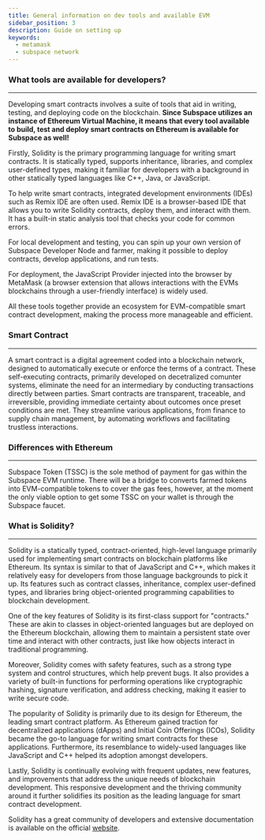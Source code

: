 ```yaml
---
title: General information on dev tools and available EVM
sidebar_position: 3
description: Guide on setting up
keywords:
  - metamask
  - subspace network
---
```


### What tools are available for developers?
---
Developing smart contracts involves a suite of tools that aid in writing, testing, and deploying code on the blockchain. **Since Subspace utilizes an instance of Ethereum Virtual Machine, it means that every tool available to build, test and deploy smart contracts on Ethereum is available for Subspace as well!**


Firstly, Solidity is the primary programming language for writing smart contracts. It is statically typed, supports inheritance, libraries, and complex user-defined types, making it familiar for developers with a background in other statically typed languages like C++, Java, or JavaScript.


To help write smart contracts, integrated development environments (IDEs) such as Remix IDE are often used. Remix IDE is a browser-based IDE that allows you to write Solidity contracts, deploy them, and interact with them. It has a built-in static analysis tool that checks your code for common errors.


For local development and testing, you can spin up your own version of Subspace Developer Node and farmer, making it possible to deploy contracts, develop applications, and run tests.


For deployment, the JavaScript Provider injected into the browser by MetaMask (a browser extension that allows interactions with the EVMs blockchains through a user-friendly interface) is widely used.


All these tools together provide an ecosystem for EVM-compatible smart contract development, making the process more manageable and efficient.

### Smart Contract
---
A smart contract is a digital agreement coded into a blockchain network, designed to automatically execute or enforce the terms of a contract. These self-executing contracts, primarily developed on decetralized comunter systems, eliminate the need for an intermediary by conducting transactions directly between parties. Smart contracts are transparent, traceable, and irreversible, providing immediate certainty about outcomes once preset conditions are met. They streamline various applications, from finance to supply chain management, by automating workflows and facilitating trustless interactions.

### Differences with Ethereum
---
Subspace Token (TSSC) is the sole method of payment for gas within the Subspace EVM runtime. 
There will be a bridge to converts farmed tokens into EVM-compatible tokens to cover the gas fees, however, at the moment the only viable option to get some TSSC on your wallet is through the Subspace faucet. 

### What is Solidity? 
---
Solidity is a statically typed, contract-oriented, high-level language primarily used for implementing smart contracts on blockchain platforms like Ethereum. Its syntax is similar to that of JavaScript and C++, which makes it relatively easy for developers from those language backgrounds to pick it up. Its features such as contract classes, inheritance, complex user-defined types, and libraries bring object-oriented programming capabilities to blockchain development.


One of the key features of Solidity is its first-class support for "contracts." These are akin to classes in object-oriented languages but are deployed on the Ethereum blockchain, allowing them to maintain a persistent state over time and interact with other contracts, just like how objects interact in traditional programming.


Moreover, Solidity comes with safety features, such as a strong type system and control structures, which help prevent bugs. It also provides a variety of built-in functions for performing operations like cryptographic hashing, signature verification, and address checking, making it easier to write secure code.


The popularity of Solidity is primarily due to its design for Ethereum, the leading smart contract platform. As Ethereum gained traction for decentralized applications (dApps) and Initial Coin Offerings (ICOs), Solidity became the go-to language for writing smart contracts for these applications. Furthermore, its resemblance to widely-used languages like JavaScript and C++ helped its adoption amongst developers.


Lastly, Solidity is continually evolving with frequent updates, new features, and improvements that address the unique needs of blockchain development. This responsive development and the thriving community around it further solidifies its position as the leading language for smart contract development.

Solidity has a great community of developers and extensive documentation is available on the official [website](https://soliditylang.org/).


